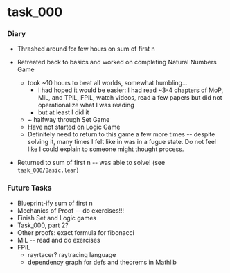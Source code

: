 # task_000

### Diary
- Thrashed around for few hours on sum of first n

- Retreated back to basics and worked on completing Natural Numbers Game
  - took ~10 hours to beat all worlds, somewhat humbling...
    - I had hoped it would be easier: I had read ~3-4 chapters of MoP, MiL, and TPiL, FPiL, watch videos, read a few papers but did not operationalize what I was reading
    - but at least I did it
  - ~ halfway through Set Game
  - Have not started on Logic Game
  - Definitely need to return to this game a few more times -- despite solving it, many times I felt like in was in a fugue state.  Do not feel like I could explain to someone might thought process. 

- Returned to sum of first n -- was able to solve! (see `task_000/Basic.lean`)    

### Future Tasks
- Blueprint-ify sum of first n
- Mechanics of Proof -- do exercises!!!
- Finish Set and Logic games
- Task_000, part 2?
- Other proofs: exact formula for fibonacci
- MiL -- read and do exercises
- FPiL 
  - rayrtacer? raytracing language
  - dependency graph for defs and theorems in Mathlib
  


